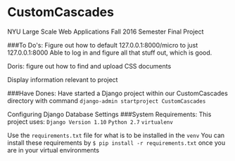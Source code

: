 # CustomCascades
NYU Large Scale Web Applications Fall 2016 Semester Final Project

###To Do's: 
Figure out how to default 127.0.0.1:8000/micro to just 127.0.0.1:8000
Able to log in and figure all that stuff out, which is good.

Doris: figure out how to find and upload CSS documents

Display information relevant to project

###Have Dones: 
Have started a Django project within our CustomCascades directory with command
```django-admin startproject CustomCascades```

Configuring Django Database Settings
###System Requirements: 
This project uses:
`Django Version 1.10`
`Python 2.7`
`virtualenv`

Use the `requirements.txt` file for what is to be installed in the `venv`
You can install these requirements by `$ pip install -r requirements.txt` once you are in your virtual environments
